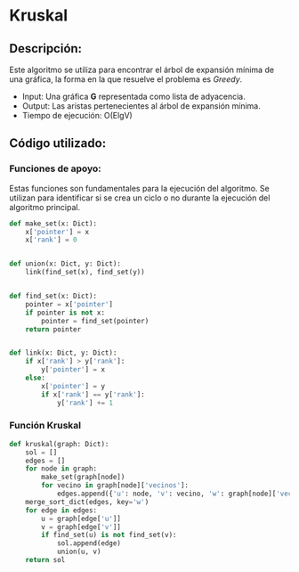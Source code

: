 # Kruskal

## Descripción:
Este algoritmo se utiliza para encontrar el árbol de expansión mínima de una gráfica, la forma en la que resuelve el problema es *Greedy*.
* Input: Una gráfica **G** representada como lista de adyacencia.
* Output: Las aristas pertenecientes al árbol de expansión mínima.
* Tiempo de ejecución: O(ElgV)
## Código utilizado:

### Funciones de apoyo:
Estas funciones son fundamentales para la ejecución del algoritmo. Se utilizan para identificar si se crea un ciclo o no durante la ejecución del algoritmo principal.
```python
def make_set(x: Dict):
    x['pointer'] = x
    x['rank'] = 0


def union(x: Dict, y: Dict):
    link(find_set(x), find_set(y))


def find_set(x: Dict):
    pointer = x['pointer']
    if pointer is not x:
        pointer = find_set(pointer)
    return pointer


def link(x: Dict, y: Dict):
    if x['rank'] > y['rank']:
        y['pointer'] = x
    else:
        x['pointer'] = y
        if x['rank'] == y['rank']:
            y['rank'] += 1
```

### Función **Kruskal**
```python
def kruskal(graph: Dict):
    sol = []
    edges = []
    for node in graph:
        make_set(graph[node])
        for vecino in graph[node]['vecinos']:
            edges.append({'u': node, 'v': vecino, 'w': graph[node]['vecinos'][vecino]})
    merge_sort_dict(edges, key='w')
    for edge in edges:
        u = graph[edge['u']]
        v = graph[edge['v']]
        if find_set(u) is not find_set(v):
            sol.append(edge)
            union(u, v)
    return sol
```
